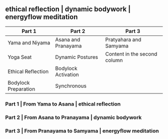 ## ethical reflection | dynamic bodywork | energyflow meditation

Part 1 | Part 2 | Part 3
------------ | ------------- | -------------
Yama and Niyama | Asana and Pranayama | Pratyahara and Samyama
Yoga Seat | Dynamic Postures | Content in the second column
Ethical Reflection | Bodylock Activation | 
Bodylock Preparation | Synchronous 

### Part 1 | From Yama to Asana | ethical reflection

### Part 2 | From Asana to Pranayama | dynamic bodywork

### Part 3 | From Pranayama to Samyama | energyflow meditation
